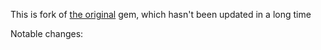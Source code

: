 This is fork of [the original][] gem, which hasn't been updated in a long time

Notable changes:

[the original]: https://github.com/intuit/oauth-rubyclient

